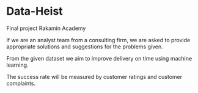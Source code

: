 # Data-Heist
Final project Rakamin Academy


If we are an analyst team from a consulting firm, we are asked to provide appropriate solutions and suggestions for the problems given.

From the given dataset we aim to improve delivery on time using machine learning. 

The success rate will be measured by customer ratings and customer complaints.
